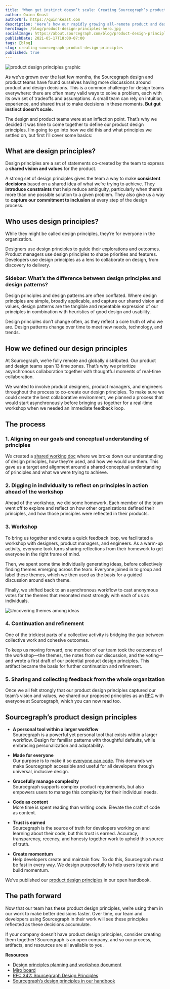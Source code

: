 ```yaml
---
title: 'When gut instinct doesn’t scale: Creating Sourcegraph’s product design principles'
author: Quinn Keast
authorUrl: https://quinnkeast.com
description: 'Here’s how our rapidly growing all-remote product and design teams collaborated asynchronously to define Sourcegraph’s inclusive product design principles to help us scale consistently.'
heroImage: /blog/product-design-principles-hero.jpg
socialImage: https://about.sourcegraph.com/blog/product-design-principles-hero.jpg
publishDate: 2021-05-17T18:00-07:00
tags: [blog]
slug: creating-sourcegraph-product-design-principles
published: true
---
```


![product design principles graphic](/blog/product-design-principles-hero.jpg)

As we’ve grown over the last few months, the Sourcegraph design and product teams have found ourselves having more discussions around product and design decisions. This is a common challenge for design teams everywhere: there are often many valid ways to solve a problem, each with its own set of tradeoffs and assumptions. A small team can rely on intuition, experience, and shared trust to make decisions in these moments. **But gut instinct doesn’t scale.**

The design and product teams were at an inflection point. That’s why we decided it was time to come together to define our product design principles. I’m going to go into how we did this and what principles we settled on, but first I’ll cover some basics:

## What are design principles?

Design principles are a set of statements co-created by the team to express a **shared vision and values** for the product.

A strong set of design principles gives the team a way to make **consistent decisions** based on a shared idea of what we’re trying to achieve. They **introduce constraints** that help reduce ambiguity, particularly when there’s more than one possible solution to a given problem. They also give us a way to **capture our commitment to inclusion** at every step of the design process.

## Who uses design principles?

While they might be called design principles, they’re for everyone in the organization.

Designers use design principles to guide their explorations and outcomes. Product managers use design principles to shape priorities and features. Developers use design principles as a lens to collaborate on design, from discovery to delivery.

### Sidebar: What’s the difference between design principles and design patterns?

Design principles and design patterns are often conflated. Where design principles are simple, broadly applicable, and capture our shared vision and values, design patterns are the tangible and repeatable expression of our principles in combination with heuristics of good design and usability.

Design principles don’t change often, as they reflect a core truth of who we are. Design patterns change over time to meet new needs, technology, and trends.

## How we defined our design principles

At Sourcegraph, we’re fully remote and globally distributed. Our product and design teams span 13 time zones.
That’s why we prioritize asynchronous collaboration together with thoughtful moments of real-time collaboration.

We wanted to involve product designers, product managers, and engineers throughout the process to co-create our design principles. To make sure we could create the best collaborative environment, we planned a process that would start asynchronously before bringing us together for a real-time workshop when we needed an immediate feedback loop.

## The process

### 1. Aligning on our goals and conceptual understanding of principles

We created a [shared working doc](https://docs.google.com/document/d/10Ko8z1ozVaUStuPG2-cM_EJUVJvcgabv8qZYNAJXn24/edit#) where we broke down our understanding of design principles, how they’re used, and how we would use them. This gave us a target and alignment around a shared conceptual understanding of principles and what we were trying to achieve.

### 2. Digging in individually to reflect on principles in action ahead of the workshop

Ahead of the workshop, we did some homework. Each member of the team went off to explore and reflect on how other organizations defined their principles, and how those principles were reflected in their products.

### 3. Workshop

To bring us together and create a quick feedback loop, we facilitated a workshop with designers, product managers, and engineers. As a warm-up activity, everyone took turns sharing reflections from their homework to get everyone in the right frame of mind.

Then, we spent some time individually generating ideas, before collectively finding themes emerging across the team. Everyone joined in to group and label these themes, which we then used as the basis for a guided discussion around each theme.

Finally, we shifted back to an asynchronous workflow to cast anonymous votes for the themes that resonated most strongly with each of us as individuals.

![Uncovering themes among ideas](/blog/evolving-workshop-themes.png)

### 4. Continuation and refinement

One of the trickiest parts of a collective activity is bridging the gap between collective work and cohesive outcomes.

To keep us moving forward, one member of our team took the outcomes of the workshop—the themes, the notes from our discussion, and the voting—and wrote a first draft of our potential product design principles. This artifact became the basis for further continuation and refinement.

### 5. Sharing and collecting feedback from the whole organization

Once we all felt strongly that our product design principles captured our team’s vision and values, we shared our proposed principles as an [RFC](https://docs.google.com/document/d/1zRbtZR68ZITYypSAJJ63Ir_fFPxJfTtidJmsrxUXW7o/edit#) with everyone at Sourcegraph, which you can now read too.

## Sourcegraph’s product design principles

- **A personal tool within a larger workflow**<br />
  Sourcegraph is a powerful yet personal tool that exists within a larger workflow. Design for familiar patterns with thoughtful defaults, while embracing personalization and adaptability.

- **Made for everyone**<br />
  Our purpose is to make it so [everyone can code](/company/strategy#purpose). This demands we make Sourcegraph accessible and useful for all developers through universal, inclusive design.

- **Gracefully manage complexity**<br />
  Sourcegraph supports complex product requirements, but also empowers users to manage this complexity for their individual needs.

- **Code as content**<br />
  More time is spent reading than writing code. Elevate the craft of code as content.

- **Trust is earned**<br />
  Sourcegraph is the source of truth for developers working on and learning about their code, but this trust is earned. Accuracy, transparency, recency, and honesty together work to uphold this source of truth.

- **Create momentum**<br />
  Help developers create and maintain flow. To do this, Sourcegraph must be fast in every way. We design purposefully to help users iterate and build momentum.

We’ve published our [product design principles](https://about.sourcegraph.com/handbook/product/design_principles) in our open handbook.

## The path forward

Now that our team has these product design principles, we’re using them in our work to make better decisions faster. Over time, our team and developers using Sourcegraph in their work will see these principles reflected as these decisions accumulate.

If your company doesn’t have product design principles, consider creating them together!
Sourcegraph is an open company, and so our process, artifacts, and resources are all available to you.

**Resources**

- [Design principles planning and workshop document](https://docs.google.com/document/d/10Ko8z1ozVaUStuPG2-cM_EJUVJvcgabv8qZYNAJXn24/edit#)
- [Miro board](https://miro.com/app/board/o9J_lT0O5TU=/)
- [RFC 342: Sourcegraph Design Principles](https://docs.google.com/document/d/1zRbtZR68ZITYypSAJJ63Ir_fFPxJfTtidJmsrxUXW7o/edit#)
- [Sourcegraph’s design principles in our handbook](https://about.sourcegraph.com/handbook/product/design_principles)
